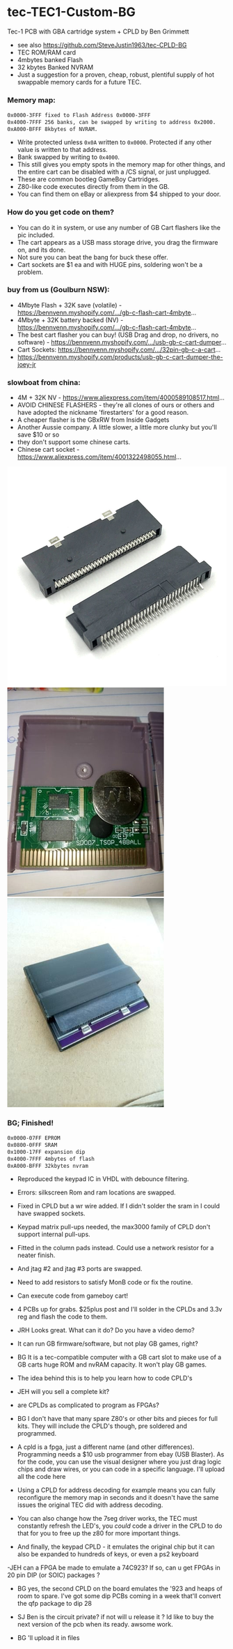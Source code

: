 # tec-TEC1-Custom-BG
Tec-1 PCB with GBA cartridge system + CPLD  by Ben Grimmett

- see also https://github.com/SteveJustin1963/tec-CPLD-BG
- TEC ROM/RAM card 
- 4mbytes banked Flash
- 32 kbytes Banked NVRAM
- Just a suggestion for a proven, cheap, robust, plentiful supply of hot swappable memory cards for a future TEC.

### Memory map:
```
0x0000-3FFF fixed to Flash Address 0x0000-3FFF
0x4000-7FFF 256 banks, can be swapped by writing to address 0x2000.
0xA000-BFFF 8kbytes of NVRAM.
```

- Write protected unless `0x0A` written to `0x0000`. Protected if any other value is written to that address. 
- Bank swapped by writing to `0x4000`.
- This still gives you empty spots in the memory map for other things, and the entire cart can be disabled with a /CS signal, or just unplugged.
- These are common bootleg GameBoy Cartridges. 
- Z80-like code executes directly from them in the GB. 
- You can find them on eBay or aliexpress from $4 shipped to your door.
### How do you get code on them? 
- You can do it in system, or use any number of GB Cart flashers like the pic included. 
- The cart appears as a USB mass storage drive, you drag the firmware on, and its done.
- Not sure you can beat the bang for buck these offer. 
- Cart sockets are $1 ea and with HUGE pins, soldering won't be a problem.


### buy from us (Goulburn NSW):
- 4Mbyte Flash + 32K save (volatile) - https://bennvenn.myshopify.com/.../gb-c-flash-cart-4mbyte...
- 4Mbyte + 32K battery backed (NV) - https://bennvenn.myshopify.com/.../gb-c-flash-cart-4mbyte...
- The best cart flasher you can buy! (USB Drag and drop, no drivers, no software) - https://bennvenn.myshopify.com/.../usb-gb-c-cart-dumper...
- Cart Sockets: https://bennvenn.myshopify.com/.../32pin-gb-c-a-cart...
- https://bennvenn.myshopify.com/products/usb-gb-c-cart-dumper-the-joey-jr


### slowboat from china:
- 4M + 32K NV - https://www.aliexpress.com/item/4000589108517.html...
- AVOID CHINESE FLASHERS - they're all clones of ours or others and have adopted the nickname 'firestarters' for a good reason.
- A cheaper flasher is the GBxRW from Inside Gadgets 
- Another Aussie company. A little slower, a little more clunky but you'll save $10 or so 
- they don't support some chinese carts.
- Chinese cart socket - https://www.aliexpress.com/item/4001322498055.html...

![](https://github.com/SteveJustin1963/tec-GBA-BG/blob/main/pics/209914165_10158192426230869_8435976014097697285_n.jpg)
![](https://github.com/SteveJustin1963/tec-GBA-BG/blob/main/pics/213513900_10158192425445869_2233389688333613634_n.jpg) 
![](https://github.com/SteveJustin1963/tec-GBA-BG/blob/main/pics/215242643_10158192425970869_399779924914846978_n.jpg)



### BG; Finished!
```
0x0000-07FF EPROM
0x0800-0FFF SRAM
0x1000-17FF expansion dip
0x4000-7FFF 4mbytes of flash
0xA000-BFFF 32kbytes nvram
```

- Reproduced the keypad IC in VHDL with debounce filtering.
- Errors: silkscreen Rom and ram locations are swapped. 
- Fixed in CPLD but a wr wire added. If I didn't solder the sram in I could have swapped sockets.
- Keypad matrix pull-ups needed, the max3000 family of CPLD don't support internal pull-ups. 
- Fitted in the column pads instead. Could use a network resistor for a neater finish.
- And jtag #2 and jtag #3 ports are swapped.
- Need to add resistors to satisfy MonB code or fix the routine.
- Can execute code from gameboy cart!
- 4 PCBs up for grabs. $25plus post and I'll solder in the CPLDs and 3.3v reg and flash the code to them.  


- JRH Looks great. What can it do? Do you have a video demo?
- It can run GB firmware/software, but not play GB games, right?
- BG It is a tec-compatible computer with a GB cart slot to make use of a GB carts huge ROM and nvRAM capacity. It won't play GB games.
- The idea behind this is to help you learn how to code CPLD's
- JEH will you sell a complete kit?
- are CPLDs as complicated to program as FPGAs?
- BG I don't have that many spare Z80's or other bits and pieces for full kits. They will include the CPLD's though, pre soldered and programmed.
- A cpld is a fpga, just a different name (and other differences). Programming needs a $10 usb programmer from ebay (USB Blaster). As for the code, you can use the visual designer where you just drag logic chips and draw wires, or you can code in a specific language. I'll upload all the code here
- Using a CPLD for address decoding for example means you can fully reconfigure the memory map in seconds and it doesn't have the same issues the original TEC did with address decoding.
- You can also change how the 7seg driver works, the TEC must constantly refresh the LED's, you *could* code a driver in the CPLD to do that for you to free up the z80 for more important things.
- And finally, the keypad CPLD - it emulates the original chip but it can also be expanded to hundreds of keys, or even a ps2 keyboard

-JEH can a FPGA be made to emulate a 74C923? If so, can u get FPGAs in 20 pin DIP (or SOIC) packages ?
- BG yes, the second CPLD on the board emulates the '923 and heaps of room to spare. I've got some dip PCBs coming in a week that'll convert the qfp package to dip 28

- SJ Ben is the circuit private? if not will u release it ? Id like to buy the next version of the pcb when its ready. awsome work.
- BG 'll upload it in files 
